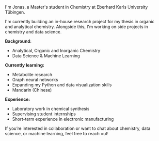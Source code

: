 I'm Jonas, a Master's student in Chemistry at Eberhard Karls University Tübingen.

I'm currently building an in-house research project for my thesis in organic and analytical chemistry. Alongside this, I'm working on side projects in chemistry and data science.

**Background:**  
- Analytical, Organic and Inorganic Chemistry  
- Data Science & Machine Learning

**Currently learning:**  
- Metabolite research  
- Graph neural networks  
- Expanding my Python and data visualization skills
- Mandarin (Chinese)

**Experience:**  
- Laboratory work in chemical synthesis  
- Supervising student internships  
- Short-term experience in electronic manufacturing

If you’re interested in collaboration or want to chat about chemistry, data science, or machine learning, feel free to reach out!
